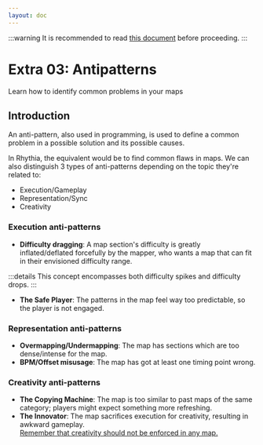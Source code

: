 ```yaml
---
layout: doc
---
```


:::warning
It is recommended to read [this document](design_patterns.md) before proceeding.
:::

# Extra 03: Antipatterns
Learn how to identify common problems in your maps

## Introduction
An anti-pattern, also used in programming, is used to define a common problem in a possible solution
and its possible causes.

In Rhythia, the equivalent would be to find common flaws in maps.
We can also distinguish 3 types of anti-patterns depending on the topic they're related to:
- Execution/Gameplay
- Representation/Sync
- Creativity

### Execution anti-patterns
- **Difficulty dragging**: A map section's difficulty is greatly inflated/deflated forcefully by the mapper,
who wants a map that can fit in their envisioned difficulty range. 

:::details
This concept encompasses both difficulty spikes and difficulty drops.
:::

- **The Safe Player**: The patterns in the map feel way too predictable, so the player is not engaged.

### Representation anti-patterns
- **Overmapping/Undermapping**: The map has sections which are too dense/intense for the map.
- **BPM/Offset misusage**: The map has got at least one timing point wrong.

### Creativity anti-patterns
- **The Copying Machine**: The map is too similar to past maps of the same category; 
players might expect something more refreshing.
- **The Innovator**: The map sacrifices execution for creativity, resulting in awkward gameplay.  
<u>Remember that creativity should not be enforced in any map.</u>


